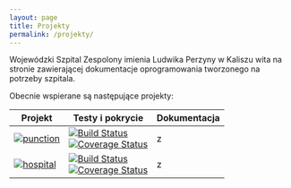 ```yaml
---
layout: page
title: Projekty
permalink: /projekty/
---
```


Wojewódzki Szpital Zespolony imienia Ludwika Perzyny w Kaliszu wita na stronie zawierającej dokumentacje oprogramowania tworzonego na potrzeby szpitala.

Obecnie wspierane są następujące projekty:

| Projekt | Testy i pokrycie | Dokumentacja |
|--------|------|--------|
|[![punction]({{site.url}}/imgs/punctionlogo_small.png)](http://github.com/amarcinkowski/punction) | [![Build Status](https://travis-ci.org/amarcinkowski/punction.svg?branch=master)](https://travis-ci.org/amarcinkowski/punction) <br/> [![Coverage Status](https://coveralls.io/repos/amarcinkowski/punction/badge.svg)](https://coveralls.io/r/amarcinkowski/punction) | z |
|[![hospital]({{site.url}}/imgs/hospitallogo_small.png)](http://github.com/amarcinkowski/hospitalplugin) | [![Build Status](https://travis-ci.org/amarcinkowski/hospitalplugin.svg?branch=master)](https://travis-ci.org/amarcinkowski/hospitalplugin) <br/> [![Coverage Status](https://coveralls.io/repos/amarcinkowski/hospitalplugin/badge.svg?branch=master)](https://coveralls.io/r/amarcinkowski/hospitalplugin?branch=master) | z |
